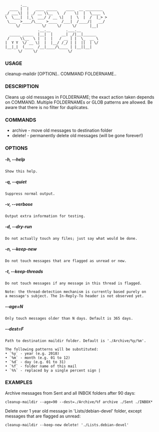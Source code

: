            .__                                     
      ____ |  |   ____ _____    ____  __ ________  
    _/ ___\|  | _/ __ \\__  \  /    \|  |  \____ \ 
    \  \___|  |_\  ___/ / __ \|   |  \  |  /  |_> >
     \___  >____/\___  >____  /___|  /____/|   __/ 
         \/          \/     \/     \/      |__|    
                   .__.__       .___.__            
      _____ _____  |__|  |    __| _/|__|______     
     /     \\__  \ |  |  |   / __ | |  \_  __ \    
    |  Y Y  \/ __ \|  |  |__/ /_/ | |  ||  | \/    
    |__|_|  (____  /__|____/\____ | |__||__|       
          \/     \/              \/                

### USAGE
  cleanup-maildir [OPTION].. COMMAND FOLDERNAME..

### DESCRIPTION
  Cleans up old messages in FOLDERNAME; the exact action taken
  depends on COMMAND. Multiple FOLDERNAMEs or GLOB patterns are
  allowed. Be aware that there is no filter for duplicates.

### COMMANDS
* archive - move old messages to destination folder
* delete! - permanently delete old messages (will be gone forever!)

### OPTIONS
##### -h, --help
    Show this help.  
##### -q, --quiet
    Suppress normal output.
##### -v, --verbose
    Output extra information for testing.
##### -d, --dry-run
    Do not actually touch any files; just say what would be done.
##### -n, --keep-new
    Do not touch messages that are flagged as unread or new.
##### -t, --keep-threads
    Do not touch messages if any message in this thread is flagged.
      
    Note: the thread-detection mechanism is currently based purely on
    a message's subject. The In-Reply-To header is not observed yet.
##### --age=N
    Only touch messages older than N days. Default is 365 days.
##### --dest=F
    Path to destination maildir folder. Default is './Archive/%y/%m'.

    The following patterns will be substituted:
    • `%y` - year (e.g. 2018)
    • `%m` - month (e.g. 01 to 12)
    • `%d` - day (e.g. 01 to 31)
    • `%f` - folder name of this mail
    • `%%` - replaced by a single percent sign |

### EXAMPLES
Archive messages from Sent and all INBOX folders after 90 days:
  
    cleanup-maildir --age=90 --dest=./Archive/%f archive ./Sent ./INBOX*

Delete over 1 year old message in 'Lists/debian-devel' folder, except messages that are flagged as unread:
  
    cleanup-maildir --keep-new delete! './Lists.debian-devel'
